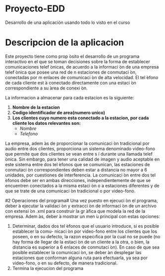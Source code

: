 # Proyecto-EDD
Desarrollo de una aplicación usando todo lo visto en el curso

# Descripcion de la aplicacion
Este proyecto tiene como prop ́osito el desarrollo de un programa interactivo en el que se toman
decisiones sobre la forma de establecer comunicaciones telef ́onicas, de acuerdo a la informaci ́on
de una empresa telef ́onica que posee una red de n estaciones de conmutaci ́on, conectadas por m
enlaces de comunicaci ́on de alta velocidad. El tel ́efono de cada cliente est ́a conectado directamente
con una estaci ́on correspondiente a su  ́area de conexi ́on.

La informacion a almacenar para cada estacion es la siguiente:
  1. **Nombre de la estacion**
  2. **Codigo identificador de area(numero unico)**
  3. **Los clientes cuyo numero esta conectado a la estacion, por cada cliente los datos relevantes son:**
     - *Nombre*
     - *Telefono*
       
La empresa, adem ́as de proporcionar la comunicaci ́on tradicional por audio entre dos clientes,
proporciona un sistema denominado video-fono que permite que dos clientes se vean entre s ́ı durante
una llamada telef ́onica. Sin embargo, para tener una calidad de imagen y audio aceptable en este
sistema entre dos tel ́efonos que se comunican, las estaciones de conmutaci ́on correspondientes deben
estar a distancia no mayor a 6 unidades, por cuestiones de interferencia. La comunicaci ́on entre
dos tel ́efonos debe ser en ambas direcciones, independientemente de que se encuentren conectados
a la misma estaci ́on o a estaciones diferentes y de que se trate de una comunicaci ́on tradicional o
por video-fono.

#2 Operaciones del programa#
Una vez puesto en ejecuci ́on el programa, deber ́a ejecutar la validaci ́on y extracci ́on de informaci ́on
de un archivo con extensi ́on .xml para construir la gr ́afica que modela la red de la empresa. Adem ́as,
deber ́a mostrar un men ́u principal con estas opciones:
  1. Determinar, dados dos tel ́efonos que el usuario introduce, si es posible establecer la comu-
     nicaci ́on por video-fono entre los clientes que los poseen, o en su defecto, la razon especıfica
     por la cual no se puede (no hay forma de llegar de la estaci ́on de un cliente a la otra, o bien,
     la distancia es superior a 6 enlaces de conmutaci ́on). En caso de que sea posible establecer la
     comunicaci ́on, se deber ́an desplegar las estaciones que conforman alguna ruta para efectuarla,
     ya sea por video-fono, o en su defecto, de manera tradicional.
  2. Termina la ejecucion del programa
  
